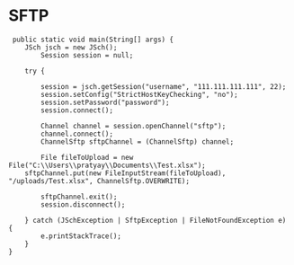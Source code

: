 # SFTP

     public static void main(String[] args) {
    	JSch jsch = new JSch();
        	Session session = null;
        
        try {
        	
            session = jsch.getSession("username", "111.111.111.111", 22);
            session.setConfig("StrictHostKeyChecking", "no");
            session.setPassword("password");
            session.connect();
            
            Channel channel = session.openChannel("sftp");
            channel.connect();
            ChannelSftp sftpChannel = (ChannelSftp) channel;
            
            File fileToUpload = new File("C:\\Users\\pratyay\\Documents\\Test.xlsx");
	    sftpChannel.put(new FileInputStream(fileToUpload), "/uploads/Test.xlsx", ChannelSftp.OVERWRITE);
			
            sftpChannel.exit();
            session.disconnect();
            
        } catch (JSchException | SftpException | FileNotFoundException e) {
            e.printStackTrace();  
        }  
    }
